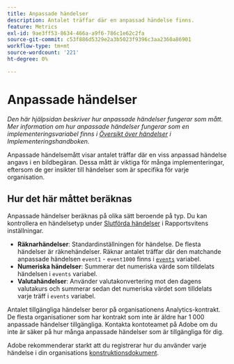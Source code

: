 ```yaml
---
title: Anpassade händelser
description: Antalet träffar där en anpassad händelse finns.
feature: Metrics
exl-id: 9ae3ff53-8634-466a-a9f6-786c1e62c2fa
source-git-commit: c53f886d5329e2a3b5023f9396c3aa2360a86901
workflow-type: tm+mt
source-wordcount: '221'
ht-degree: 0%

---
```


# Anpassade händelser

*Den här hjälpsidan beskriver hur anpassade händelser fungerar som mått. Mer information om hur anpassade händelser fungerar som en implementeringsvariabel finns i [Översikt över händelser](/help/implement/vars/page-vars/events/events-overview.md) i Implementeringshandboken.*

Anpassade händelsemått visar antalet träffar där en viss anpassad händelse angavs i en bildbegäran. Dessa mått är viktiga för många implementeringar, eftersom de ger insikter till händelser som är specifika för varje organisation.

## Hur det här måttet beräknas

Anpassade händelser beräknas på olika sätt beroende på typ. Du kan kontrollera en händelsetyp under [Slutförda händelser](/help/admin/admin/c-manage-report-suites/c-edit-report-suites/conversion-var-admin/c-success-events/success-event.md) i Rapportsvitens inställningar.

* **Räknarhändelser**: Standardinställningen för händelse. De flesta händelser är räknehändelser. Räknar antalet träffar där den matchande anpassade händelsen `event1` - `event1000` finns i [`events`](/help/implement/vars/page-vars/events/events-overview.md) variabel.
* **Numeriska händelser**: Summerar det numeriska värde som tilldelats händelsen i `events` variabel.
* **Valutahändelser**: Använder valutakonvertering mot den dagens valutakurs och summerar sedan det numeriska värdet som tilldelats varje träff i `events` variabel.

Antalet tillgängliga händelser beror på organisationens Analytics-kontrakt. De flesta organisationer som har kontrakt som inte är äldre har 1 000 anpassade händelser tillgängliga. Kontakta kontoteamet på Adobe om du inte är säker på hur många anpassade händelser som är tillgängliga för dig.

Adobe rekommenderar starkt att du registrerar hur du använder varje händelse i din organisations [konstruktionsdokument](/help/implement/prepare/solution-design.md).
